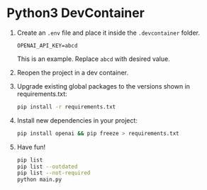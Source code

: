 # Python3 DevContainer

1. Create an `.env` file and place it inside the `.devcontainer` folder.

    ```text
    OPENAI_API_KEY=abcd
    ```

    This is an example. Replace `abcd` with desired value.

2. Reopen the project in a dev container.

3. Upgrade existing global packages to the versions shown in requirements.txt:

    ```bash
    pip install -r requirements.txt
    ```

4. Install new dependencies in your project:

    ```bash
    pip install openai && pip freeze > requirements.txt
    ```

5. Have fun!

    ```bash
    pip list
    pip list --outdated
    pip list --not-required
    python main.py
    ```
